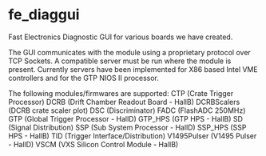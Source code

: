 fe_diaggui
==========

Fast Electronics Diagnostic GUI for various boards we have created.

The GUI communicates with the module using a proprietary protocol over TCP Sockets. A compatible server must be run where the module is present. Currently servers have been implemented for X86 based Intel VME controllers and for the GTP NIOS II processor.

The following modules/firmwares are supported:
CTP (Crate Trigger Processor)
DCRB (Drift Chamber Readout Board - HallB)
DCRBScalers (DCRB crate scaler plot)
DSC (Discriminator)
FADC (FlashADC 250MHz)
GTP (Global Trigger Processor - HallD)
GTP_HPS (GTP HPS - HallB)
SD (Signal Distribution)
SSP (Sub System Processor - HallD)
SSP_HPS (SSP HPS - HallB)
TID (Trigger Interface/Distribution)
V1495Pulser (V1495 Pulser - HallD)
VSCM (VXS Silicon Control Module - HallB)